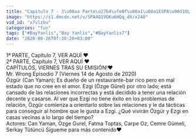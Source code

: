 ```yaml
---
title: "Capitulo 7 - 3\u00aa Parte\u2764\ufe0f\u00a1\u00a1ESPA\u00d1OL HD!! Se\u00f1or Equivocado (Bay Yanlis)\u2764\ufe0f14-08-2020 Can Yaman"
image: "https://s1.dmcdn.net/v/SPA4Q1VGKu6HQq_dX/x240"
vid_id: "x7vlzbu"
categories: "fun"
tags: ["#BayYanlis","Bay Yanlis","#BayYanlis7"]
date: "2020-08-26T07:30:20+03:00"
---
```

1ª PARTE, Capítulo 7,  VER AQUÍ ❤️       <br>2ª PARTE, Capítulo 7,  VER AQUÍ ❤️        <br>CAPÍTULOS, VIERNES TRAS SU EMISIÓN!❤️  <br>Mr. Wrong Episodio 7 (Viernes 14 de Agosto de 2020)   <br>Özgür (Can Yaman); Es dueño de un restaurante-bar rico pero en mal estado que no cree en el amor. Ezgi (Özge Gürel) por otro lado; está cansado de las relaciones incorrectas y está decidido a tener una relación decente y casarse. Al ver que Ezgi no tiene éxito en los problemas de relación, Özgür comienza a orientarlo sobre las relaciones y le da tácticas para conseguir al hombre que le gusta a Ezgi. ¿Qué vivirán Özgür y Ezgi en casas vecinas a lo largo del tiempo?  <br>Actores: Can Yaman, Ozge Gurel, Fatma Toptas, Carpe Oz, Cemre Gümeli, Serkay Tütüncü  Sígueme para más contenido❤️
